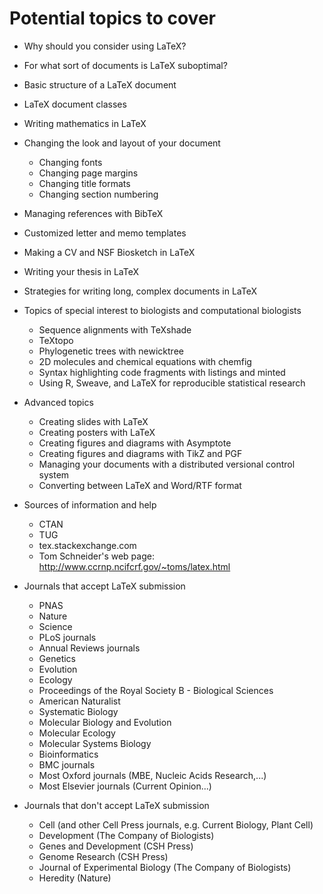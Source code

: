 
# Potential topics to cover

- Why should you consider using LaTeX?

- For what sort of documents is LaTeX suboptimal?

- Basic structure of a LaTeX document

- LaTeX document classes

- Writing mathematics in LaTeX

- Changing the look and layout of your document
    - Changing fonts
    - Changing page margins
    - Changing title formats
    - Changing section numbering

- Managing references with BibTeX

- Customized letter and memo templates

- Making a CV and NSF Biosketch in LaTeX

- Writing your thesis in LaTeX

- Strategies for writing long, complex documents in LaTeX

- Topics of special interest to biologists and computational biologists
    - Sequence alignments with TeXshade
    - TeXtopo
    - Phylogenetic trees with newicktree
    - 2D molecules and chemical equations with chemfig
    - Syntax highlighting code fragments with listings and minted
    - Using R, Sweave, and LaTeX for reproducible statistical research
    
- Advanced topics
    - Creating slides with LaTeX
    - Creating posters with LaTeX
    - Creating figures and diagrams with Asymptote
    - Creating figures and diagrams with TikZ and PGF        
    - Managing your documents with a distributed versional control system
    - Converting between LaTeX and Word/RTF format

- Sources of information and help
    - CTAN
    - TUG
    - tex.stackexchange.com
    - Tom Schneider's web page: <http://www.ccrnp.ncifcrf.gov/~toms/latex.html>


- Journals that accept LaTeX submission
    - PNAS
    - Nature 
    - Science
    - PLoS journals
    - Annual Reviews journals
    - Genetics
    - Evolution
    - Ecology
    - Proceedings of the Royal Society B - Biological Sciences
    - American Naturalist    
    - Systematic Biology
    - Molecular Biology and Evolution
    - Molecular Ecology
    - Molecular Systems Biology
    - Bioinformatics
    - BMC journals  
    - Most Oxford journals (MBE, Nucleic Acids Research,...)
    - Most Elsevier journals (Current Opinion...)
    
- Journals that don't accept LaTeX submission
    - Cell (and other Cell Press journals, e.g. Current Biology, Plant Cell)
    - Development (The Company of Biologists)   
    - Genes and Development (CSH Press)
    - Genome Research (CSH Press)
    - Journal of Experimental Biology (The Company of Biologists)   
    - Heredity (Nature)